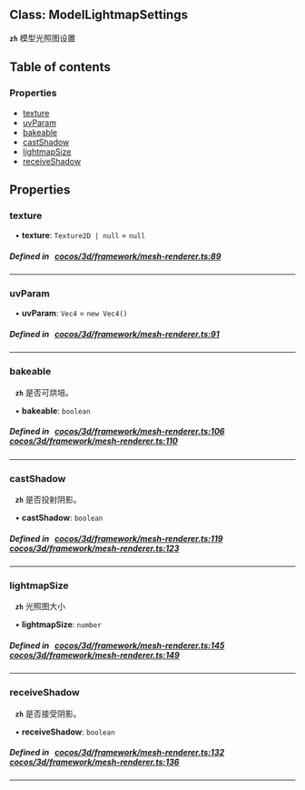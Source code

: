 
## Class: ModelLightmapSettings







**`zh`** 模型光照图设置



<div class="table-of-content">
<h2>Table of contents</h2>


### Properties

- [ texture](#texture)
- [ uvParam](#uvParam)
- [ bakeable](#bakeable)
- [ castShadow](#castShadow)
- [ lightmapSize](#lightmapSize)
- [ receiveShadow](#receiveShadow)
</div>

## Properties


### texture
<div style="margin-left: 10px;">




•  **texture**:
`Texture2D | null`  = `null`
</div>

##### Defined in &nbsp;   [cocos/3d/framework/mesh-renderer.ts:89](https://github.com/cocos-creator/engine/blob/c7bf6b8a9/cocos/3d/framework/mesh-renderer.ts#L89)&nbsp;


___


### uvParam
<div style="margin-left: 10px;">




•  **uvParam**:
`Vec4`  = `new Vec4()`
</div>

##### Defined in &nbsp;   [cocos/3d/framework/mesh-renderer.ts:91](https://github.com/cocos-creator/engine/blob/c7bf6b8a9/cocos/3d/framework/mesh-renderer.ts#L91)&nbsp;


___


### bakeable
<div style="margin-left: 10px;">




**`zh`** 是否可烘培。





•  **bakeable**:
 ``boolean`` 
</div>

##### Defined in &nbsp;   [cocos/3d/framework/mesh-renderer.ts:106](https://github.com/cocos-creator/engine/blob/c7bf6b8a9/cocos/3d/framework/mesh-renderer.ts#L106)&nbsp;   [cocos/3d/framework/mesh-renderer.ts:110](https://github.com/cocos-creator/engine/blob/c7bf6b8a9/cocos/3d/framework/mesh-renderer.ts#L110)&nbsp;


___


### castShadow
<div style="margin-left: 10px;">




**`zh`** 是否投射阴影。





•  **castShadow**:
 ``boolean`` 
</div>

##### Defined in &nbsp;   [cocos/3d/framework/mesh-renderer.ts:119](https://github.com/cocos-creator/engine/blob/c7bf6b8a9/cocos/3d/framework/mesh-renderer.ts#L119)&nbsp;   [cocos/3d/framework/mesh-renderer.ts:123](https://github.com/cocos-creator/engine/blob/c7bf6b8a9/cocos/3d/framework/mesh-renderer.ts#L123)&nbsp;


___


### lightmapSize
<div style="margin-left: 10px;">




**`zh`** 光照图大小





•  **lightmapSize**:
 ``number`` 
</div>

##### Defined in &nbsp;   [cocos/3d/framework/mesh-renderer.ts:145](https://github.com/cocos-creator/engine/blob/c7bf6b8a9/cocos/3d/framework/mesh-renderer.ts#L145)&nbsp;   [cocos/3d/framework/mesh-renderer.ts:149](https://github.com/cocos-creator/engine/blob/c7bf6b8a9/cocos/3d/framework/mesh-renderer.ts#L149)&nbsp;


___


### receiveShadow
<div style="margin-left: 10px;">




**`zh`** 是否接受阴影。





•  **receiveShadow**:
 ``boolean`` 
</div>

##### Defined in &nbsp;   [cocos/3d/framework/mesh-renderer.ts:132](https://github.com/cocos-creator/engine/blob/c7bf6b8a9/cocos/3d/framework/mesh-renderer.ts#L132)&nbsp;   [cocos/3d/framework/mesh-renderer.ts:136](https://github.com/cocos-creator/engine/blob/c7bf6b8a9/cocos/3d/framework/mesh-renderer.ts#L136)&nbsp;


___

<!---->



